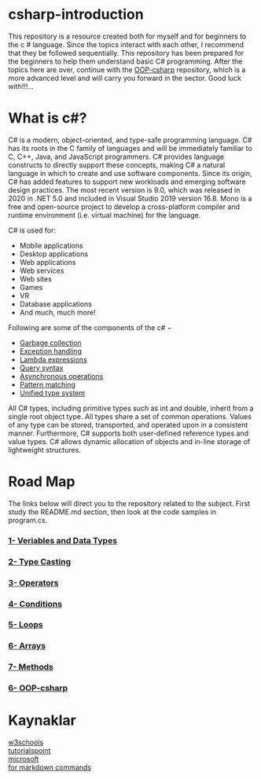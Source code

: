# csharp-introduction
This repository is a resource created both for myself and for beginners to the c # language. Since the topics interact with each other, I recommend that they be followed sequentially. This repository has been prepared for the beginners to help them understand basic C# programming. After the topics here are over, continue with the [OOP-csharp](https://github.com/rmznkrblt/OOP-csharp) repository, which is a more advanced level and will carry you forward in the sector. Good luck with!!!...
 
# What is c#?
 C# is a modern, object-oriented, and type-safe programming language. C# has its roots in the C family of languages and will be immediately familiar to C, C++, Java, and JavaScript programmers. C# provides language constructs to directly support these concepts, making C# a natural language in which to create and use software components. Since its origin, C# has added features to support new workloads and emerging software design practices.
 The most recent version is 9.0, which was released in 2020 in .NET 5.0 and included in Visual Studio 2019 version 16.8. Mono is a free and open-source project to develop a cross-platform compiler and runtime environment (i.e. virtual machine) for the language.

C# is used for:
* Mobile applications
* Desktop applications
* Web applications
* Web services
* Web sites
* Games
* VR
* Database applications
* And much, much more!
 
 Following are some of the components of the c# −
 * [Garbage collection](https://docs.microsoft.com/tr-tr/dotnet/standard/garbage-collection/)
 * [Exception handling](https://docs.microsoft.com/tr-tr/dotnet/csharp/programming-guide/exceptions/)
 * [Lambda expressions](https://docs.microsoft.com/tr-tr/dotnet/csharp/language-reference/operators/lambda-expressions)
 * [Query syntax](https://docs.microsoft.com/tr-tr/dotnet/csharp/linq/)
 * [Asynchronous operations](https://docs.microsoft.com/tr-tr/dotnet/csharp/programming-guide/concepts/async/)
 * [Pattern matching](https://docs.microsoft.com/tr-tr/dotnet/csharp/pattern-matching)
 * [Unified type system](https://docs.microsoft.com/tr-tr/dotnet/csharp/programming-guide/types/)
 
  All C# types, including primitive types such as int and double, inherit from a single root object type. All types share a set of common operations. Values of any type can be stored, transported, and operated upon in a consistent manner. Furthermore, C# supports both user-defined reference types and value types. C# allows dynamic allocation of objects and in-line storage of lightweight structures.
  
 # Road Map
  
  The links below will direct you to the repository related to the subject. First study the README.md section, then look at the code samples in program.cs.
 
### [1- Veriables and Data Types](https://github.com/rmznkrblt/csharp-introduction/tree/main/VeriablesAndTypes)

### [2- Type Casting](https://github.com/rmznkrblt/csharp-introduction/tree/main/TypeCasting)
     
### [3- Operators](https://github.com/rmznkrblt/csharp-introduction/tree/main/Operators)

### [4- Conditions](https://github.com/rmznkrblt/csharp-introduction/tree/main/Conditions)

### [5- Loops](https://github.com/rmznkrblt/csharp-introduction/tree/main/Loops)

### [6- Arrays](https://github.com/rmznkrblt/csharp-introduction/tree/main/Arrays)

### [7- Methods](https://github.com/rmznkrblt/csharp-introduction/tree/main/Methods)

### [6- OOP-csharp](https://github.com/rmznkrblt/OOP-csharp)

# Kaynaklar
 [w3schools](https://www.w3schools.com/cs/cs_variables.asp)<br>
 [tutorialspoint](https://www.tutorialspoint.com/csharp/index.htm)<br>
 [microsoft](https://docs.microsoft.com/tr-tr/dotnet/csharp/)<br>
 [for markdown commands](https://guides.github.com/features/mastering-markdown/)<br>
